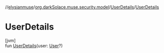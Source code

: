 //[elysianmuse](../../../index.md)/[org.darkSolace.muse.security.model](../index.md)/[UserDetails](index.md)/[UserDetails](-user-details.md)

# UserDetails

[jvm]\
fun [UserDetails](-user-details.md)(user: [User](../../org.darkSolace.muse.user.model/-user/index.md)?)
